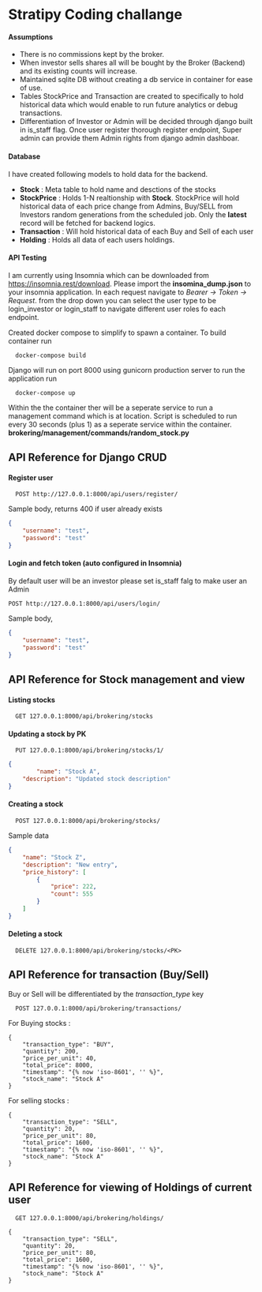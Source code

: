 
# Stratipy Coding challange

#### Assumptions

* There is no commissions kept by the broker.
* When investor sells shares all will be bought by the Broker (Backend) and its existing counts will increase.
* Maintained sqlite DB without creating a db service in container for ease of use.
* Tables StockPrice and Transaction are created to specifically to hold historical data which would enable to run future analytics or debug transactions.
* Differentiation of Investor or Admin will be decided through django built in is_staff flag. Once user register thorough register endpoint, Super admin can provide them Admin rights from django admin dashboar.

#### Database

I have created following models to hold data for the backend. 
* **Stock** : Meta table to hold name and desctions of the stocks
* **StockPrice** : Holds 1-N realtionship with **Stock**. StockPrice will hold historical data of each price change from Admins, Buy/SELL from Investors random generations from the scheduled job. Only the **latest** record will be fetched for backend logics.  
* **Transaction** : Will hold historical data of each Buy and Sell of each user 
* **Holding** : Holds all data of each users holdings.


#### API Testing

I am currently using Insomnia which can be downloaded from https://insomnia.rest/download. Please import the **insomina_dump.json** to your insomnia application. In each request navigate to *Bearer -> Token -> Request*. from the drop down you can select the user type to be login_investor or login_staff to navigate different user roles fo each endpoint.


Created docker compose to simplify to spawn a container. To build container run
```http
  docker-compose build
```
Django will run on port 8000 using gunicorn production server to run the application 
run
```http
  docker-compose up
```

Within the the container ther will be a seperate service to run a management command which is at location. Script is scheduled to run every 30 seconds (plus 1) as a seperate service within the container.
**brokering/management/commands/random_stock.py**



## API Reference for Django CRUD


#### Register user 

```http
  POST http://127.0.0.1:8000/api/users/register/
```
Sample body, returns 400 if user already exists
```json
{
	"username": "test",
	"password": "test"
}
```

#### Login and fetch token (auto configured in Insomnia) 
By default user will be an investor please set is_staff falg to make user an Admin
```http
POST http://127.0.0.1:8000/api/users/login/
```
Sample body,
```json
{
	"username": "test",
	"password": "test"
}
```

## API Reference for Stock management and view
#### Listing stocks
```http
  GET 127.0.0.1:8000/api/brokering/stocks
```

#### Updating a stock by PK 
```http
  PUT 127.0.0.1:8000/api/brokering/stocks/1/
```
```json
{
		"name": "Stock A",
    "description": "Updated stock description"
}
```

#### Creating a stock
```http
  POST 127.0.0.1:8000/api/brokering/stocks/
```

Sample data
```json
{
	"name": "Stock Z",
	"description": "New entry",
	"price_history": [
		{
			"price": 222,
			"count": 555
		}
	]
}
```

#### Deleting a stock
```http
  DELETE 127.0.0.1:8000/api/brokering/stocks/<PK>
```


## API Reference for transaction (Buy/Sell)
Buy or Sell will be differentiated by the *transaction_type* key
```http
  POST 127.0.0.1:8000/api/brokering/transactions/
```
For Buying stocks : 

	{
		"transaction_type": "BUY",
		"quantity": 200,
		"price_per_unit": 40,
		"total_price": 8000,
		"timestamp": "{% now 'iso-8601', '' %}",
		"stock_name": "Stock A"
	}
For selling stocks :

	{
		"transaction_type": "SELL",
		"quantity": 20,
		"price_per_unit": 80,
		"total_price": 1600,
		"timestamp": "{% now 'iso-8601', '' %}",
		"stock_name": "Stock A"
	}


## API Reference for viewing of Holdings of current user
```http
  GET 127.0.0.1:8000/api/brokering/holdings/
```
	{
		"transaction_type": "SELL",
		"quantity": 20,
		"price_per_unit": 80,
		"total_price": 1600,
		"timestamp": "{% now 'iso-8601', '' %}",
		"stock_name": "Stock A"
	}
